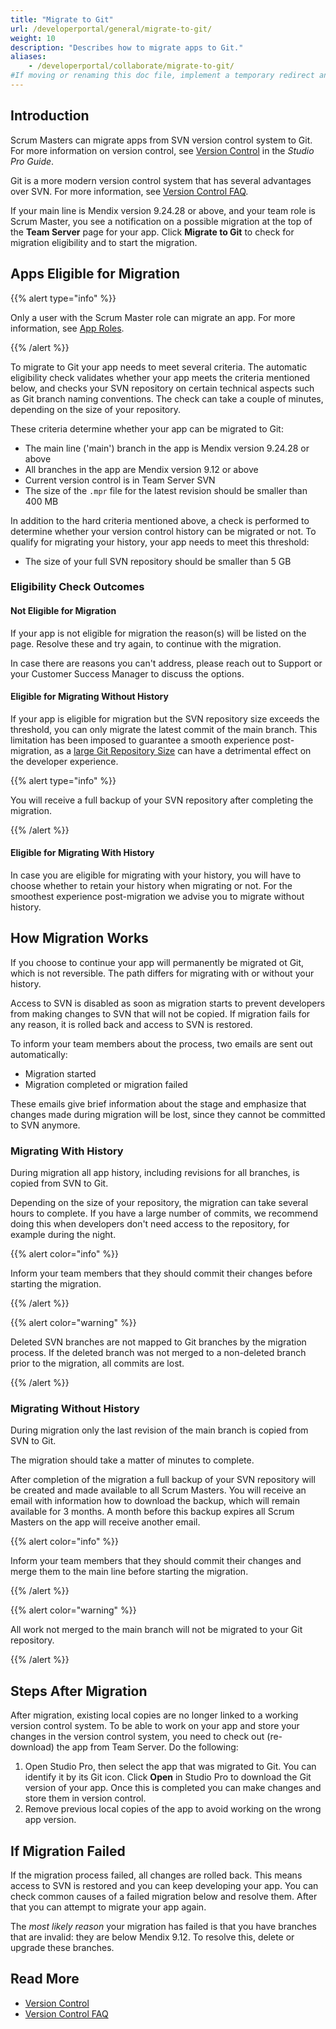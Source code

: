 ```yaml
---
title: "Migrate to Git"
url: /developerportal/general/migrate-to-git/
weight: 10
description: "Describes how to migrate apps to Git."
aliases:
    - /developerportal/collaborate/migrate-to-git/
#If moving or renaming this doc file, implement a temporary redirect and let the respective team know they should update the URL in the product. See Mapping to Products for more details. 
---
```


## Introduction

Scrum Masters can migrate apps from SVN version control system to Git. For more information on version control, see [Version Control](/refguide/version-control/) in the *Studio Pro Guide*. 

Git is a more modern version control system that has several advantages over SVN. For more information, see [Version Control FAQ](/refguide/version-control-faq/).

If your main line is Mendix version 9.24.28 or above, and your team role is Scrum Master, you see a notification on a possible migration at the top of the **Team Server** page for your app. Click **Migrate to Git** to check for migration eligibility and to start the migration.

## Apps Eligible for Migration

{{% alert type="info" %}}

Only a user with the Scrum Master role can migrate an app. For more information, see [App Roles](/developerportal/general/app-roles/). 

{{% /alert %}}

To migrate to Git your app needs to meet several criteria. The automatic eligibility check validates whether your app meets the criteria mentioned below, and checks your SVN repository on certain technical aspects such as Git branch naming conventions. The check can take a couple of minutes, depending on the size of your repository.

These criteria determine whether your app can be migrated to Git:

* The main line ('main') branch in the app is Mendix version 9.24.28 or above
* All branches in the app are Mendix version 9.12 or above
* Current version control is in Team Server SVN
* The size of the `.mpr` file for the latest revision should be smaller than 400 MB

In addition to the hard criteria mentioned above, a check is performed to determine whether your version control history can be migrated or not. To qualify for migrating your history, your app needs to meet this threshold:

* The size of your full SVN repository should be smaller than 5 GB

### Eligibility Check Outcomes

#### Not Eligible for Migration

If your app is not eligible for migration the reason(s) will be listed on the page. Resolve these and try again, to continue with the migration.

In case there are reasons you can't address, please reach out to Support or your Customer Success Manager to discuss the options.

#### Eligible for Migrating Without History

If your app is eligible for migration but the SVN repository size exceeds the threshold, you can only migrate the latest commit of the main branch. This limitation has been imposed to guarantee a smooth experience post-migration, as a [large Git Repository Size](/refguide/troubleshoot-repository-size/) can have a detrimental effect on the developer experience.

{{% alert type="info" %}}

You will receive a full backup of your SVN repository after completing the migration.

{{% /alert %}}

#### Eligible for Migrating With History

In case you are eligible for migrating with your history, you will have to choose whether to retain your history when migrating or not. For the smoothest experience post-migration we advise you to migrate without history.

## How Migration Works

If you choose to continue your app will permanently be migrated ot Git, which is not reversible. The path differs for migrating with or without your history.

Access to SVN is disabled as soon as migration starts to prevent developers from making changes to SVN that will not be copied. If migration fails for any reason, it is rolled back and access to SVN is restored.

To inform your team members about the process, two emails are sent out automatically:

* Migration started
* Migration completed or migration failed

These emails give brief information about the stage and emphasize that changes made during migration will be lost, since they cannot be committed to SVN anymore.

### Migrating With History

During migration all app history, including revisions for all branches, is copied from SVN to Git. 

Depending on the size of your repository, the migration can take several hours to complete. If you have a large number of commits, we recommend doing this when developers don't need access to the repository, for example during the night.

{{% alert color="info" %}}

Inform your team members that they should commit their changes before starting the migration.

{{% /alert %}}

{{% alert color="warning" %}}

Deleted SVN branches are not mapped to Git branches by the migration process. If the deleted branch was not merged to a non-deleted branch prior to the migration, all commits are lost.

{{% /alert %}}

### Migrating Without History

During migration only the last revision of the main branch is copied from SVN to Git.

The migration should take a matter of minutes to complete.

After completion of the migration a full backup of your SVN repository will be created and made available to all Scrum Masters. You will receive an email with information how to download the backup, which will remain available for 3 months. A month before this backup expires all Scrum Masters on the app will receive another email.

{{% alert color="info" %}}

Inform your team members that they should commit their changes and merge them to the main line before starting the migration.

{{% /alert %}}

{{% alert color="warning" %}}

All work not merged to the main branch will not be migrated to your Git repository.

{{% /alert %}}

## Steps After Migration

After migration, existing local copies are no longer linked to a working version control system. To be able to work on your app and store your changes in the version control system, you need to check out (re-download) the app from Team Server. Do the following:

1. Open Studio Pro, then select the app that was migrated to Git. You can identify it by its Git icon. Click **Open** in Studio Pro to download the Git version of your app. Once this is completed you can make changes and store them in version control.
2. Remove previous local copies of the app to avoid working on the wrong app version.

## If Migration Failed

If the migration process failed, all changes are rolled back. This means access to SVN is restored and you can keep developing your app.
You can check common causes of a failed migration below and resolve them. After that you can attempt to migrate your app again.

The *most likely reason* your migration has failed is that you have branches that are invalid: they are below Mendix 9.12. To resolve this, delete or upgrade these branches. 

## Read More

* [Version Control](/refguide/version-control/)
* [Version Control FAQ](/refguide/version-control-faq/)
